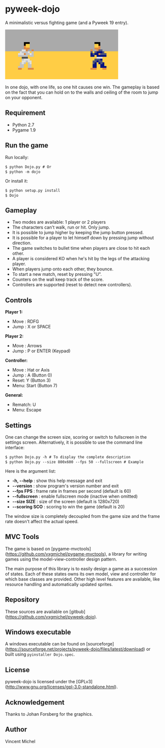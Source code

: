 pyweek-dojo
===========

A minimalistic versus fighting game (and a Pyweek 19 entry).

![Screenshot](/resource/image/screenshot.png?raw=true "ScreenShot")

In one dojo, with one life, so one hit causes one win.
The gameplay is based on the fact that you can hold on to 
the walls and ceiling of the room to jump on your opponent.

Requirement
-----------

 - Python 2.7
 - Pygame 1.9

Run the game
------------

Run locally:

    $ python Dojo.py # Or
	$ python -m dojo

Or install it:

    $ python setup.py install
	$ Dojo

Gameplay
--------

 - Two modes are available: 1 player or 2 players
 - The characters can't walk, run or hit. Only jump.
 - It is possible to jump higher by keeping the jump button pressed.
 - It is possible for a player to let himself down by pressing jump without direction.
 - The game switches to bullet time when players are close to hit each other.
 - A player is considered KO when he's hit by the legs of the attacking player.
 - When players jump onto each other, they bounce.
 - To start a new match, reset by pressing "U".
 - Counters on the wall keep track of the score.
 - Controllers are supported (reset to detect new controllers).

Controls
--------

**Player 1:**
 - Move : RDFG
 - Jump : X or SPACE

**Player 2:**
 - Move : Arrows
 - Jump : P or ENTER (Keypad)

**Controller:**
 - Move : Hat or Axis
 - Jump : A (Button 0)
 - Reset: Y (Button 3)
 - Menu:  Start (Button 7)

**General:**
  - Rematch: U
  - Menu:    Escape

Settings
--------

One can change the screen size, scoring or switch to fullscreen in the 
settings screen. Alternatively, it is possible to use the command line 
interface:

    $ python Dojo.py -h # To display the complete description
	$ python Dojo.py --size 800x600 --fps 50 --fullscreen # Example

Here is the argument list:
  - **-h, --help**    : show this help message and exit
  - **--version**     : show program's version number and exit
  - **--fps FPS**     : frame rate in frames per second (default is 60)
  - **--fullscreen**  : enable fullscreen mode (inactive when omitted)
  - **--size SIZE**   : size of the screen (default is 1280x720)
  - **--scoring SCO** : scoring to win the game (default is 20)

The window size is completely decoupled from the game size
and the frame rate doesn't affect the actual speed.

MVC Tools
---------

The game is based on [pygame-mvctools]
(https://github.com/vxgmichel/pygame-mvctools),
a library for writing games using the model-view-controller design pattern.

The main purpose of this library is to easily design a game as a succession
of states. Each of these states owns its own model, view and controller for
which base classes are provided. Other high level features are available,
like resource handling and automatically updated sprites.

Repository
----------

These sources are available on [gitbub]
(https://github.com/vxgmichel/pyweek-dojo).

Windows executable
------------------

A windows executable can be found on [sourceforge]
(https://sourceforge.net/projects/pyweek-dojo/files/latest/download)
or built using `pyinstaller Dojo.spec`.

License
-------

pyweek-dojo is licensed under the [GPLv3]
(http://www.gnu.org/licenses/gpl-3.0-standalone.html).

Acknowledgement
---------------

Thanks to Johan Forsberg for the graphics.

Author
------

Vincent Michel
